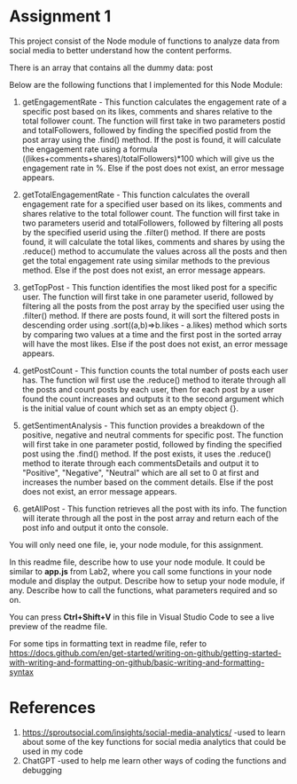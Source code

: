 # Assignment 1
This project consist of the Node module of functions to analyze data from social media to better understand how the content performs.

There is an array that contains all the dummy data: post

Below are the following functions that I implemented for this Node Module:
1) getEngagementRate - This function calculates the engagement rate of a specific post based on its likes, comments and shares relative to the total follower count.
The function will first take in two parameters postid and totalFollowers, followed by finding the specified postid from the post array using the .find() method. If the post is found, it will calculate the engagement rate using a formula ((likes+comments+shares)/totalFollowers)*100 which will give us the engagement rate in %. Else if the post does not exist, an error message appears.

2) getTotalEngagementRate - This function calculates the overall engagement rate for a specified user based on its likes, comments and shares relative to the total follower count.
The function will first take in two parameters userid and totalFollowers,
followed by filtering all posts by the specified userid using the .filter() method. If there are posts found, it will calculate the total likes, comments and shares by using the .reduce() method to accumulate the values across all the posts and then get the total engagement rate using similar methods to the previous method. Else if the post does not exist, an error message appears.

3) getTopPost - This function identifies the most liked post for a specific user.
The function will first take in one parameter userid, followed by filtering all the posts from the post array by the specified user using the .filter() method. If there are posts found, it will sort the filtered posts in descending order using .sort((a,b)=>b.likes - a.likes) method which sorts by comparing two values at a time and the first post in the sorted array will have the most likes. Else if the post does not exist, an error message appears.

4) getPostCount - This function counts the total number of posts each user has.
The function wil first use the .reduce() method to iterate through all the posts and count posts by each user, then for each post by a user found the count increases and outputs it to the second argument which is the initial value of count which set as an empty object {}.

5) getSentimentAnalysis - This function provides a breakdown of the positive, negative and neutral comments for specific post.
The function will first take in one parameter postid, followed by finding the specified post using the .find() method. If the post exists, it uses the .reduce() method to iterate through each commentsDetails and output it to "Positive", "Negative", "Neutral" which are all set to 0 at first and increases the number based on the comment details. Else if the post does not exist, an error message appears.

6) getAllPost - This function retrieves all the post with its info.
The function will iterate through all the post in the post array and return each of the post info and output it onto the console.

You will only need one file, ie, your node module, for this assignment.

In this readme file, describe how to use your node module. It could be similar to **app.js** from Lab2, where you call some functions in your node module and display the output. Describe how to setup your node module, if any. Describe how to call the functions, what parameters required and so on.

You can press **Ctrl+Shift+V** in this file in Visual Studio Code to see a live preview of the readme file.

For some tips in formatting text in readme file, refer to https://docs.github.com/en/get-started/writing-on-github/getting-started-with-writing-and-formatting-on-github/basic-writing-and-formatting-syntax

# References
1) https://sproutsocial.com/insights/social-media-analytics/
    -used to learn about some of the key functions for social media analytics that could be used in my code
2) ChatGPT
    -used to help me learn other ways of coding the functions and debugging